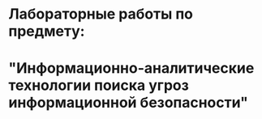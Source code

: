# Лабораторные работы по предмету: 
# "Информационно-аналитические технологии поиска угроз информационной безопасности"
